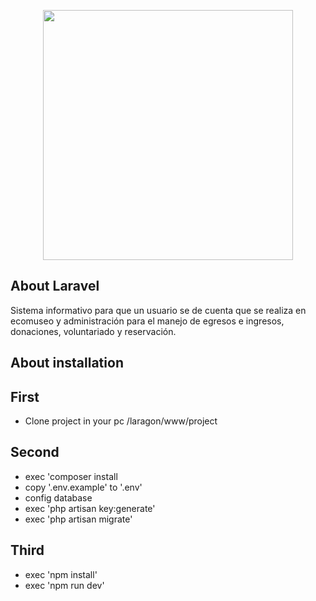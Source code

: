 <p align="center"><img src="https://res.cloudinary.com/dtfbvvkyp/image/upload/v1566331377/laravel-logolockup-cmyk-red.svg" width="400"></p>

## About Laravel
 Sistema informativo para que un usuario se de cuenta que se realiza en ecomuseo y administración para el manejo de egresos e ingresos, donaciones, voluntariado y reservación.

 ## About installation

## First 
- Clone project in your pc /laragon/www/project

## Second 
- exec 'composer install
- copy '.env.example' to '.env'
- config database
- exec 'php artisan key:generate'
- exec 'php artisan migrate' 

## Third
- exec 'npm install'
- exec 'npm run dev'


